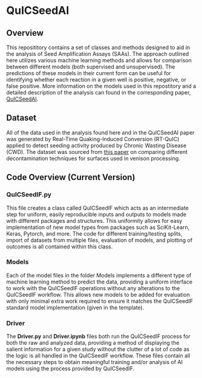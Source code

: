 # QuICSeedAI
 
## Overview
This reposititory contains a set of classes and methods designed to aid in the analysis of Seed Amplification Assays (SAAs). The approach outlined here utilizes various machine learning methods and allows for comparison between different models (both supervised and unsupervised). The predictions of these models in their current form can be useful for identifying whether each reaction in a given well is positive, negative, or false positive. More information on the models used in this repostitory and a detailed description of the analysis can found in the corresponding paper, [QuICSeedAI](https://docs.google.com/document/d/1znIHI9-IdzeNKEjrUM7W8pwAycOMR71EavlmJDkzTzg/edit?usp=sharing).

## Dataset
All of the data used in the analysis found here and in the QuICSeedAI paper was generated by Real-Time Quaking-Induced Conversion (RT-QuIC) applied to detect seeding activity produced by Chronic Wasting Disease (CWD). The dataset was sourced from [this paper](https://www.biorxiv.org/content/10.1101/2024.07.23.604851v1) on comparing different decontamination techniques for surfaces used in venison processing.

## Code Overview (Current Version)
### **QuICSeedIF.py** 
This file creates a class called QuICSeedIF which acts as an intermediate step for uniform, easily reproducible inputs and outputs to models made with different packages and structures. This uniformity allows for easy implementation of new model types from packages such as SciKit-Learn, Keras, Pytorch, and more. The code for different training/testing splits, import of datasets from multiple files, evaluation of models, and plotting of outcomes is all contained within this class. 

### Models
Each of the model files in the folder Models implements a different type of machine learning method to predict the data, providing a uniform interface to work with the QuICSeedIF operations without any alterations to the QuICSeedIF workflow. This allows new models to be added for evaluation with only minimal extra work required to ensure it matches the QuICSeedIF standard model implementation (given in the template).

### Driver
The **Driver.py** and **Driver.ipynb** files both run the QuICSeedIF process for both the raw and analyzed data, providing a method of displaying the salient information for a given study without the clutter of a lot of code as the logic is all handled in the QuICSeedIF workflow. These files contain all the necessary steps to obtain meaningful training and/or analysis of AI models using the process provided by QuICSeedIF. 
